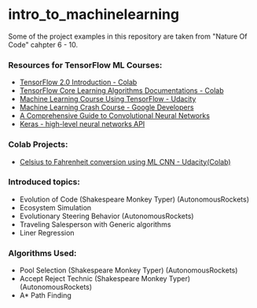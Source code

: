 # intro_to_machinelearning
Some of the project examples in this repository are taken from "Nature Of Code" cahpter 6 - 10.<br />

### Resources for TensorFlow ML Courses:
- [TensorFlow 2.0 Introduction - Colab](https://colab.research.google.com/drive/1F_EWVKa8rbMXi3_fG0w7AtcscFq7Hi7B#forceEdit=true&sandboxMode=true)
- [TensorFlow Core Learning Algorithms Documentations - Colab](https://colab.research.google.com/drive/1F_EWVKa8rbMXi3_fG0w7AtcscFq7Hi7B#forceEdit=true&sandboxMode=true)
- [Machine Learning Course Using TensorFlow - Udacity](https://classroom.udacity.com/courses/ud187)
- [Machine Learning Crash Course - Google Developers](https://developers.google.com/machine-learning)
- [A Comprehensive Guide to Convolutional Neural Networks](https://towardsdatascience.com/a-comprehensive-guide-to-convolutional-neural-networks-the-eli5-way-3bd2b1164a53)
- [Keras - high-level neural networks API](https://keras.io/)

### Colab Projects:
- [Celsius to Fahrenheit conversion using ML CNN - Udacity(Colab)](https://colab.research.google.com/github/tensorflow/examples/blob/master/courses/udacity_intro_to_tensorflow_for_deep_learning/l02c01_celsius_to_fahrenheit.ipynb#scrollTo=RSplSnMvnWC-)

### Introduced topics:
- Evolution of Code (Shakespeare Monkey Typer) (AutonomousRockets)
- Ecosystem Simulation
- Evolutionary Steering Behavior (AutonomousRockets)
- Traveling Salesperson with Generic algorithms
- Liner Regression

### Algorithms Used:
- Pool Selection (Shakespeare Monkey Typer) (AutonomousRockets)
- Accept Reject Technic (Shakespeare Monkey Typer) (AutonomousRockets)
- A* Path Finding
